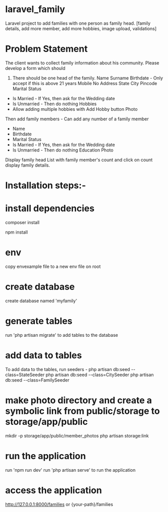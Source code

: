 # laravel_family
Laravel project to add families with one person as family head. [family details, add more member, add more hobbies, image upload, validations]

# Problem Statement
The client wants to collect family information about his community. Please develop a form which should

1. There should be one head of the family. 
Name
Surname
Birthdate - Only accept if this is above 21 years
Mobile No
Address
State <drop down>
City  <drop down>
Pincode
Marital Status
 - Is Married  -  If Yes, then ask for the Wedding date 
 - Is Unmarried  - Then do nothing
Hobbies 
- Allow adding multiple hobbies with Add Hobby button
Photo

Then add family members  - Can add any number of a family member
- Name
- Birthdate 
- Marital Status 
- Is Married  -  If Yes, then ask for the Wedding date 
 - Is Unmarried  - Then do nothing
Education
Photo 

Display family head List with family member's count and click on count display family details. 

# Installation steps:- 

# install dependencies
composer install

npm install

# env
copy envexample file to a new env file on root

# create database
create database named 'myfamily'

# generate tables
run 'php artisan migrate' to add tables to the database

# add data to tables
To add data to the tables, run seeders - 
php artisan db:seed --class=StateSeeder
php artisan db:seed --class=CitySeeder
php artisan db:seed --class=FamilySeeder

# make photo directory and create a symbolic link from public/storage to storage/app/public
mkdir -p storage/app/public/member_photos
php artisan storage:link

# run the application
run 'npm run dev' 
run 'php artisan serve' to run the application

# access the application
http://127.0.0.1:8000/families or {your-path}/families
